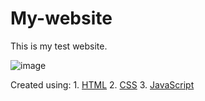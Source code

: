# My-website
This is my test website.

![image](https://user-images.githubusercontent.com/89680646/142716386-863105e5-b991-48b2-98ea-7020d7984881.png)

Created using:
             1. [HTML](https://g.co/kgs/nQchpB)
             2. [CSS](https://g.co/kgs/tZx5yX)
             3. [JavaScript](https://www.javascript.com/)

